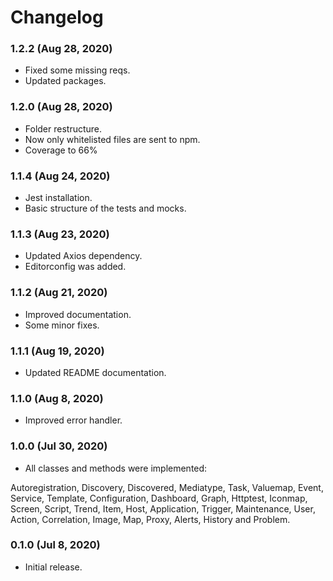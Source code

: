 # Changelog

### 1.2.2 (Aug 28, 2020)
- Fixed some missing reqs.
- Updated packages.

### 1.2.0 (Aug 28, 2020)

- Folder restructure.
- Now only whitelisted files are sent to npm.
- Coverage to 66%

### 1.1.4 (Aug 24, 2020)

- Jest installation.
- Basic structure of the tests and mocks.

### 1.1.3 (Aug 23, 2020)

- Updated Axios dependency.
- Editorconfig was added.

### 1.1.2 (Aug 21, 2020)

- Improved documentation.
- Some minor fixes.

### 1.1.1 (Aug 19, 2020)

- Updated README documentation.

### 1.1.0 (Aug 8, 2020)

- Improved error handler.

### 1.0.0 (Jul 30, 2020)

- All classes and methods were implemented:

Autoregistration, Discovery, Discovered, Mediatype, Task, Valuemap, Event, Service, Template, Configuration, Dashboard, Graph, Httptest, Iconmap, Screen, Script, Trend, Item, Host, Application, Trigger, Maintenance, User, Action, Correlation, Image, Map, Proxy, Alerts, History and Problem.

### 0.1.0 (Jul 8, 2020)

- Initial release.
